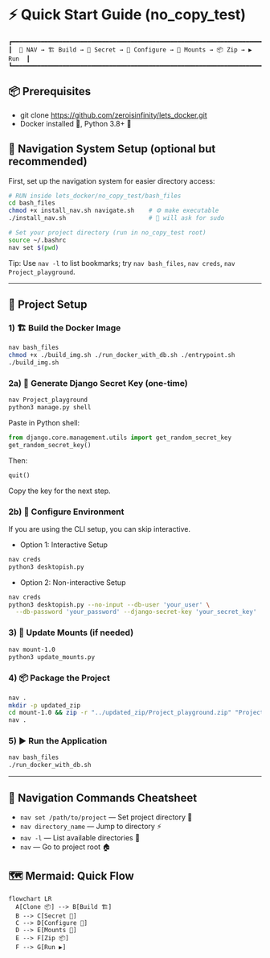 # ⚡ Quick Start Guide (no_copy_test)

```
┏━━━━━━━━━━━━━━━━━━━━━━━━━━━━━━━━━━━━━━━━━━━━━━━━━━━━━━━━━━━━━━━━━━━━━━┓
┃  🧭 NAV → 🏗️ Build → 🔐 Secret → 🔧 Configure → 🔁 Mounts → 📦 Zip → ▶️ Run  ┃
┗━━━━━━━━━━━━━━━━━━━━━━━━━━━━━━━━━━━━━━━━━━━━━━━━━━━━━━━━━━━━━━━━━━━━━━┛
```

## 📦 Prerequisites
- git clone https://github.com/zeroisinfinity/lets_docker.git
- Docker installed 🐳, Python 3.8+ 🐍

## 🧭 Navigation System Setup (optional but recommended)
First, set up the navigation system for easier directory access:

```bash
# RUN inside lets_docker/no_copy_test/bash_files
cd bash_files
chmod +x install_nav.sh navigate.sh    # ⚙️ make executable
./install_nav.sh                       # 🔐 will ask for sudo
```
```bash
# Set your project directory (run in no_copy_test root)
source ~/.bashrc
nav set $(pwd)
```
Tip: Use `nav -l` to list bookmarks; try `nav bash_files`, `nav creds`, `nav Project_playground`.

---

## 🚀 Project Setup

### 1) 🏗️ Build the Docker Image
```bash
nav bash_files
chmod +x ./build_img.sh ./run_docker_with_db.sh ./entrypoint.sh
./build_img.sh
```

### 2a) 🔐 Generate Django Secret Key (one-time)
```bash
nav Project_playground
python3 manage.py shell
```
Paste in Python shell:
```python
from django.core.management.utils import get_random_secret_key
get_random_secret_key()
```
Then:
```python
quit()
```
Copy the key for the next step.

### 2b) 🔧 Configure Environment
If you are using the CLI setup, you can skip interactive.

- Option 1: Interactive Setup
```bash
nav creds
python3 desktopish.py
```

- Option 2: Non-interactive Setup
```bash
nav creds
python3 desktopish.py --no-input --db-user 'your_user' \
  --db-password 'your_password' --django-secret-key 'your_secret_key'
```

### 3) 🔁 Update Mounts (if needed)
```bash
nav mount-1.0
python3 update_mounts.py
```

### 4) 📦 Package the Project
```bash
nav .
mkdir -p updated_zip
cd mount-1.0 && zip -r "../updated_zip/Project_playground.zip" "Project_playground"
nav .
```

### 5) ▶️ Run the Application
```bash
nav bash_files
./run_docker_with_db.sh
```

---

## 🧭 Navigation Commands Cheatsheet
- `nav set /path/to/project` — Set project directory 📍
- `nav directory_name` — Jump to directory ⚡
- `nav -l` — List available directories 📜
- `nav` — Go to project root 🏠

## 🗺️ Mermaid: Quick Flow
```mermaid
flowchart LR
  A[Clone 📦] --> B[Build 🏗️]
  B --> C[Secret 🔐]
  C --> D[Configure 🔧]
  D --> E[Mounts 🔁]
  E --> F[Zip 📦]
  F --> G[Run ▶️]
```